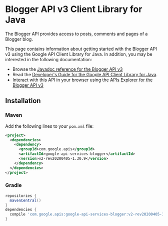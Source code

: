 # Blogger API v3 Client Library for Java

The Blogger API provides access to posts, comments and pages of a
    Blogger blog.

This page contains information about getting started with the Blogger API v3
using the Google API Client Library for Java. In addition, you may be interested
in the following documentation:

* Browse the [Javadoc reference for the Blogger API v3][javadoc]
* Read the [Developer's Guide for the Google API Client Library for Java][google-api-client].
* Interact with this API in your browser using the [APIs Explorer for the Blogger API v3][api-explorer]

## Installation

### Maven

Add the following lines to your `pom.xml` file:

```xml
<project>
  <dependencies>
    <dependency>
      <groupId>com.google.apis</groupId>
      <artifactId>google-api-services-blogger</artifactId>
      <version>v2-rev20200405-1.30.9</version>
    </dependency>
  </dependencies>
</project>
```

### Gradle

```gradle
repositories {
  mavenCentral()
}
dependencies {
  compile 'com.google.apis:google-api-services-blogger:v2-rev20200405-1.30.9'
}
```

[javadoc]: https://googleapis.dev/java/google-api-services-blogger/latest/index.html
[google-api-client]: https://github.com/googleapis/google-api-java-client/
[api-explorer]: https://developers.google.com/apis-explorer/#p/blogger/v1/
